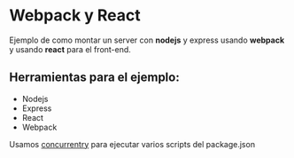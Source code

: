 # Webpack y React

Ejemplo de como montar un server con **nodejs** y express usando **webpack** y usando **react** para el front-end.

## Herramientas para el ejemplo: 

* Nodejs
* Express
* React
* Webpack

Usamos [concurrentry](https://www.npmjs.com/package/concurrently) para ejecutar varios scripts del package.json

